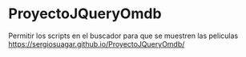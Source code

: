 # ProyectoJQueryOmdb
Permitir los scripts en el buscador para que se muestren las peliculas
https://sergiosuagar.github.io/ProyectoJQueryOmdb/
